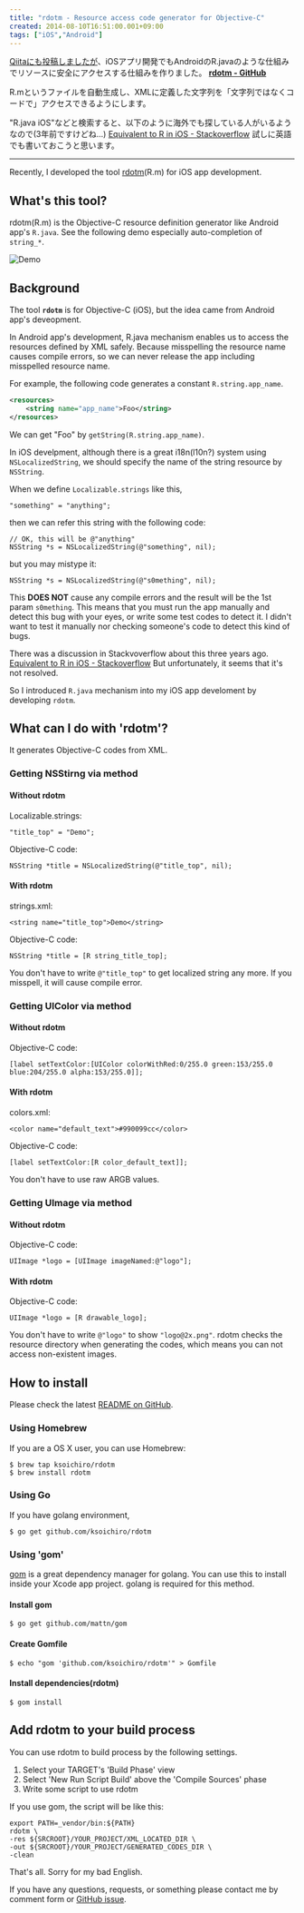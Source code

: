 ```yaml
---
title: "rdotm - Resource access code generator for Objective-C"
created: 2014-08-10T16:51:00.001+09:00
tags: ["iOS","Android"]
---
```

[Qiitaにも投稿しましたが](http://qiita.com/ksoichiro/items/4befb2695b1efdff72dd)、iOSアプリ開発でもAndroidのR.javaのような仕組みでリソースに安全にアクセスする仕組みを作りました。
**[rdotm - GitHub](https://github.com/ksoichiro/rdotm)**

R.mというファイルを自動生成し、XMLに定義した文字列を「文字列ではなくコードで」アクセスできるようにします。

"R.java iOS"などと検索すると、以下のように海外でも探している人がいるようなので(3年前ですけどね...)
[Equivalent to R in iOS - Stackoverflow](http://stackoverflow.com/questions/7082336/equivalent-to-r-in-ios)
試しに英語でも書いておこうと思います。

----

Recently, I developed the tool [rdotm](https://github.com/ksoichiro/rdotm)(R.m) for iOS app development.

## What's this tool?

rdotm(R.m) is the Objective-C resource definition generator like Android app's `R.java`.
See the following demo especially auto-completion of `string_*`.

![Demo][1]

<!--more-->

## Background

The tool **`rdotm`** is for Objective-C (iOS), but the idea came from Android app's deveopment.

In Android app's development, R.java mechanism enables us to access the resources defined by XML safely.
Because misspelling the resource name causes compile errors, so we can never release the app including misspelled resource name.

For example, the following code generates a constant `R.string.app_name`.

```xml
<resources>
    <string name="app_name">Foo</string>
</resources>
```
We can get "Foo" by `getString(R.string.app_name)`.

In iOS develpment, although there is a great i18n(l10n?) system using `NSLocalizedString`,
we should specify the name of the string resource by `NSString`.

When we define `Localizable.strings` like this,

```
"something" = "anything";
```

then we can refer this string with the following code:

```objc
// OK, this will be @"anything"
NSString *s = NSLocalizedString(@"something", nil);
```

but you may mistype it:

```objc
NSString *s = NSLocalizedString(@"s0mething", nil);
```

This **DOES NOT** cause any compile errors and the result will be the 1st param `s0mething`.
This means that you must run the app manually and detect this bug with your eyes, or write some test codes to detect it.
I didn't want to test it manually nor checking someone's code to detect this kind of bugs.

There was a discussion in Stackvoverflow about this three years ago.
[Equivalent to R in iOS - Stackoverflow](http://stackoverflow.com/questions/7082336/equivalent-to-r-in-ios)
But unfortunately, it seems that it's not resolved.

So I introduced `R.java` mechanism into my iOS app develoment by developing `rdotm`.

## What can I do with 'rdotm'?

It generates Objective-C codes from XML.

### Getting NSStirng via method

#### Without rdotm

Localizable.strings:

```
"title_top" = "Demo";
```

Objective-C code:

```
NSString *title = NSLocalizedString(@"title_top", nil);
```

#### With rdotm

strings.xml:

```
<string name="title_top">Demo</string>
```

Objective-C code:

```
NSString *title = [R string_title_top];
```

You don't have to write `@"title_top"` to get localized string any more.
If you misspell, it will cause compile error.

### Getting UIColor via method

#### Without rdotm

Objective-C code:

```
[label setTextColor:[UIColor colorWithRed:0/255.0 green:153/255.0 blue:204/255.0 alpha:153/255.0]];
```

#### With rdotm

colors.xml:

```
<color name="default_text">#990099cc</color>
```

Objective-C code:

```
[label setTextColor:[R color_default_text]];
```

You don't have to use raw ARGB values.

### Getting UImage via method

#### Without rdotm

Objective-C code:

```
UIImage *logo = [UIImage imageNamed:@"logo"];
```

#### With rdotm

Objective-C code:

```
UIImage *logo = [R drawable_logo];
```

You don't have to write `@"logo"` to show `"logo@2x.png"`.
rdotm checks the resource directory when generating the codes,
which means you can not access non-existent images.

## How to install

Please check the latest [README on GitHub](https://github.com/ksoichiro/rdotm).

### Using Homebrew

If you are a OS X user, you can use Homebrew:

```
$ brew tap ksoichiro/rdotm
$ brew install rdotm
```

### Using Go

If you have golang environment,

```
$ go get github.com/ksoichiro/rdotm
```

### Using 'gom'

[gom](https://github.com/mattn/gom) is a great dependency manager for golang.
You can use this to install inside your Xcode app project.
golang is required for this method.

#### Install gom

```
$ go get github.com/mattn/gom
```

#### Create Gomfile

```
$ echo "gom 'github.com/ksoichiro/rdotm'" > Gomfile
```

#### Install dependencies(rdotm)

```
$ gom install
```

## Add rdotm to your build process

You can use rdotm to build process by the following settings.

1. Select your TARGET's 'Build Phase' view
2. Select 'New Run Script Build' above the 'Compile Sources' phase
3. Write some script to use rdotm

If you use gom, the script will be like this:

```
export PATH=_vendor/bin:${PATH}
rdotm \
-res ${SRCROOT}/YOUR_PROJECT/XML_LOCATED_DIR \
-out ${SRCROOT}/YOUR_PROJECT/GENERATED_CODES_DIR \
-clean
```

That's all.
Sorry for my bad English.

If you have any questions, requests, or something
please contact me by comment form or [GitHub issue](https://github.com/ksoichiro/rdotm/issues).

  [1]: https://lh5.googleusercontent.com/-qrrNq3XyigU/U-cc9FNBnBI/AAAAAAAANZM/Xi3R9IdDHlc/s600/demo.gif "demo.gif"
